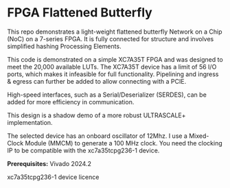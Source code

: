 # FPGA Flattened Butterfly
This repo demonstrates a light-weight flattened butterfly Network on a Chip (NoC) on a 7-series FPGA. It is fully connected for structure and involves simplified hashing Processing Elements.

This code is demonstrated on a simple XC7A35T FPGA and was designed to meet the 20,000 available LUTs. The XC7A35T device has a limit of 56 I/O ports, which makes it infeasible for full functionality. Pipelining and ingress & egress can further be added to allow connecting with a PCIE.  

High-speed interfaces, such as a Serial/Deserializer (SERDES), can be added for more efficiency in communication. 

This design is a shadow demo of a more robust ULTRASCALE+ implementation. 

The selected device has an onboard oscillator of 12Mhz. I use a Mixed-Clock Module (MMCM) to generate a 100 MHz clock. You need the clocking IP to be compatible with the xc7a35tcpg236-1 device. 

**Prerequisites:**
Vivado 2024.2 

xc7a35tcpg236-1 device licence 


